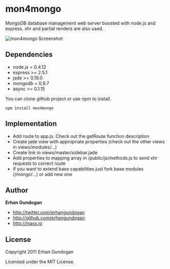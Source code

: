 mon4mongo
==========
MongoDB database management web server boosted with node.js and express. xhr and partial renders are also used.

![mon4mongo Screenshot](https://s3-eu-west-1.amazonaws.com/mass-io/github/mon4mongo-ss.jpg)

Dependencies
------------

+ node.js = 0.4.12
+ express >= 2.5.1
+ jade >= 0.19.0
+ mongodb = 0.9.7
+ async >= 0.1.15

You can clone github project or use npm to install.

`npm install mon4mongo`

Implementation
--------------

+ Add route to app.js. Check out the getRoute function description
+ Create jade view with appropriate properties (check out the other views in views/modules/...)
+ Create link in views/master/sidebar.jade
+ Add properties to mapping array in /public/js/methods.js to send xhr requests to correct route
+ if you want to extend base capabilities just fork base modules (/mongo/...) or add new one


Author
------

**Erhan Gundogan**

+ http://twitter.com/erhangundogan
+ http://github.com/erhangundogan
+ http://mass.io


License
---------------------

Copyright 2011 Erhan Gundogan

Licensed under the MIT License.
